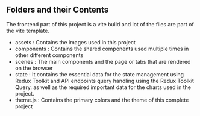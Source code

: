 ## Folders and their Contents

The frontend part of this project is a vite build and lot of the files are part of the vite template.

- assets : Contains the images used in this project
- components : Contains the shared components used multiple times in other different components
- scenes : The main components and the page or tabs that are rendered on the browser
- state : It contains the essential data for the state management using Redux Toolkit and API endpoints query handling using the Redux Toolkit Query.
  as well as the required important data for the charts used in the project.
- theme.js : Contains the primary colors and the theme of this complete project
